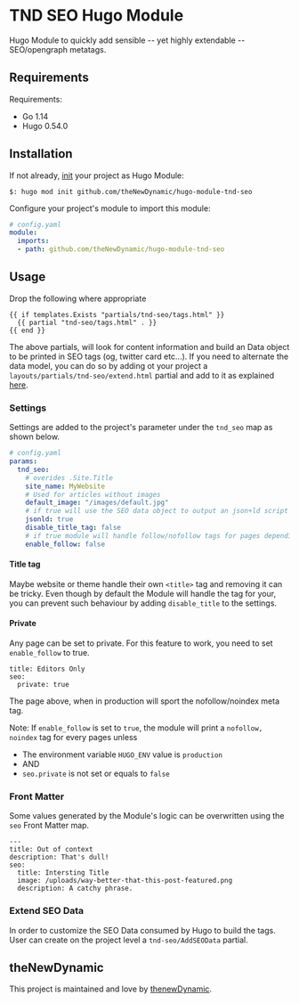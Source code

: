 # TND SEO Hugo Module

Hugo Module to quickly add sensible -- yet highly extendable -- SEO/opengraph metatags.  

## Requirements

Requirements:
- Go 1.14
- Hugo 0.54.0


## Installation

If not already, [init](https://gohugo.io/hugo-modules/use-modules/#initialize-a-new-module) your project as Hugo Module:

```
$: hugo mod init github.com/theNewDynamic/hugo-module-tnd-seo
```

Configure your project's module to import this module:

```yaml
# config.yaml
module:
  imports:
  - path: github.com/theNewDynamic/hugo-module-tnd-seo
```

## Usage

Drop the following where appropriate
```
{{ if templates.Exists "partials/tnd-seo/tags.html" }}
  {{ partial "tnd-seo/tags.html" . }}
{{ end }}
```

The above partials, will look for content information and build an Data object to be printed in SEO tags (og, twitter card etc...).
If you need to alternate the data model, you can do so by adding ot your project a `layouts/partials/tnd-seo/extend.html` partial and add to it as explained [here](/layouts/partials/tnd-seo/extend.html).

### Settings

Settings are added to the project's parameter under the `tnd_seo` map as shown below.

```yaml
# config.yaml
params:
  tnd_seo:
    # overides .Site.Title
    site_name: MyWebsite 
    # Used for articles without images
    default_image: "/images/default.jpg"
    # if true will use the SEO data object to output an json+ld script tag.
    jsonld: true
    disable_title_tag: false
    # if true module will handle follow/nofollow tags for pages depending on environment and Front Matter setting.
    enable_follow: false
```

#### Title tag

Maybe website or theme handle their own `<title>` tag and removing it can be tricky. Even though by default the Module will handle the tag for your, you can prevent such behaviour by adding `disable_title` to the settings.

#### Private
Any page can be set to private. For this feature to work, you need to set `enable_follow` to true.

```
title: Editors Only
seo:
  private: true
```

The page above, when in production will sport the nofollow/noindex meta tag. 

Note: If `enable_follow` is set to `true`, the module will print a `nofollow, noindex` tag for every pages unless
- The environment variable `HUGO_ENV` value is `production`
- AND 
- `seo.private` is not set or equals to `false` 


### Front Matter

Some values generated by the Module's logic can be overwritten using the `seo` Front Matter map.

```
---
title: Out of context
description: That's dull!
seo:
  title: Intersting Title
  image: /uploads/way-better-that-this-post-featured.png
  description: A catchy phrase.
```

### Extend SEO Data

In order to customize the SEO Data consumed by Hugo to build the tags. User can create on the project level a `tnd-seo/AddSEOData` partial.

## theNewDynamic

This project is maintained and love by [thenewDynamic](https://www.thenewdynamic.com).